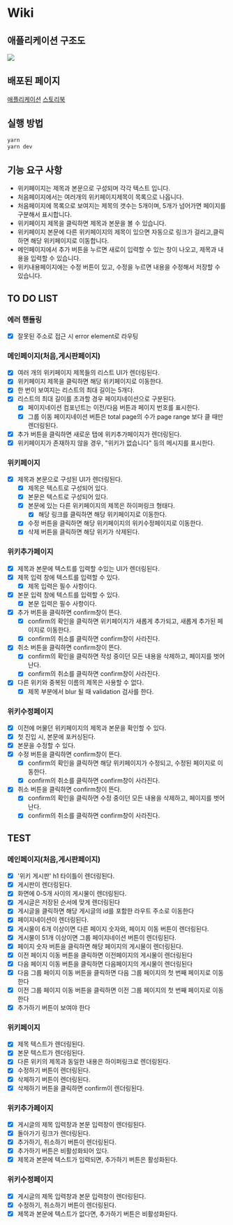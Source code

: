 # Wiki

## 애플리케이션 구조도

[![](https://mermaid.ink/img/pako:eNplkEFKw0AUhq8yvJVCe4EshDbpBdSVTRdDMrXBJhPGCSJNoYqI0CAuLGSRQhdVqyAUKZozJS93MCakRjurmfnf9_3DjMDgJgMF-kN-YQyokORY0x2Sr1a35bo90mwe-IfMtAQzpE_aexjdZNdLknwEOI2y4IFk9yHON_gy2S-5doGUeRJPSHa1SZ_ffaJ2_6BFVKG9ElULNJ0u06f4dwznIcFFlL69Vi613oSfj8l6ks3CJF5vy7SqrEx3mrQaSrgg-LXC26ASl-_AuxAXs3_izlZcpDviTg2ti6EBNhM2tcz8s0c_szrIAbOZDkq-Nak400F3xvkc9SQ_unQMUKTwWAM816SSaRY9FdQGpU-H5_mtS50Tzqvz-Bvb3tby?type=png)](https://mermaid.live/edit#pako:eNplkEFKw0AUhq8yvJVCe4EshDbpBdSVTRdDMrXBJhPGCSJNoYqI0CAuLGSRQhdVqyAUKZozJS93MCakRjurmfnf9_3DjMDgJgMF-kN-YQyokORY0x2Sr1a35bo90mwe-IfMtAQzpE_aexjdZNdLknwEOI2y4IFk9yHON_gy2S-5doGUeRJPSHa1SZ_ffaJ2_6BFVKG9ElULNJ0u06f4dwznIcFFlL69Vi613oSfj8l6ks3CJF5vy7SqrEx3mrQaSrgg-LXC26ASl-_AuxAXs3_izlZcpDviTg2ti6EBNhM2tcz8s0c_szrIAbOZDkq-Nak400F3xvkc9SQ_unQMUKTwWAM816SSaRY9FdQGpU-H5_mtS50Tzqvz-Bvb3tby)

## 배포된 페이지

[애플리케이션](https://jjh-wiki.vercel.app/)
[스토리북](https://65db1930d5b4b6fd055b1fee-dhwqjtaftt.chromatic.com/)

## 실행 방법

```bash
yarn
yarn dev
```

## 기능 요구 사항

- 위키페이지는 제목과 본문으로 구성되며 각각 텍스트 입니다.
- 처음페이지에서는 여러개의 위키페이지제목이 목록으로 나옵니다.
- 처음페이지에 목록으로 보여지는 제목의 갯수는 5개이며, 5개가 넘어가면 페이지를 구분해서 표시합니다.
- 위키페이지 제목을 클릭하면 제목과 본문을 볼 수 있습니다.
- 위키페이지 본문에 다른 위키페이지의 제목이 있으면 자동으로 링크가 걸리고,클릭하면 해당 위키페이지로 이동합니다.
- 메인페이지에서 추가 버튼을 누르면 새로이 입력할 수 있는 창이 나오고, 제목과 내용을 입력할 수 있습니다.
- 위키내용페이지에는 수정 버튼이 있고, 수정을 누르면 내용을 수정해서 저장할 수 있습니다.

## TO DO LIST

### 에러 핸들링

- [x] 잘못된 주소로 접근 시 error element로 라우팅

### 메인페이지(처음,게시판페이지)

- [x] 여러 개의 위키페이지 제목들의 리스트 UI가 렌더링된다.
- [x] 위키페이지 제목을 클릭하면 해당 위키페이지로 이동한다.
- [x] 한 번이 보여지는 리스트의 최대 길이는 5개다.
- [x] 리스트의 최대 길이를 초과할 경우 페이지네이션으로 구분된다.
  - [x] 페이지네이션 컴포넌트는 이전/다음 버튼과 페이지 번호를 표시한다.
  - [x] 그룹 이동 페이지네이션 버튼은 total page의 수가 page range 보다 클 때만 렌더링된다.
- [x] 추가 버튼을 클릭하면 새로운 탭에 위키추가페이지가 렌더링된다.
- [x] 위키페이지가 존재하지 않을 경우, "위키가 없습니다" 등의 메시지를 표시한다.

### 위키페이지

- [x] 제목과 본문으로 구성된 UI가 렌더링된다.
  - [x] 제목은 텍스트로 구성되어 있다.
  - [x] 본문은 텍스트로 구성되어 있다.
  - [x] 본문에 있는 다른 위키페이지의 제목은 하이퍼링크 형태다.
    - [x] 해당 링크를 클릭하면 해당 위키페이지로 이동한다.
  - [x] 수정 버튼을 클릭하면 해당 위키페이지의 위키수정페이지로 이동한다.
  - [x] 삭제 버튼을 클릭하면 해당 위키가 삭제된다.

### 위키추가페이지

- [x] 제목과 본문에 텍스트를 입력할 수있는 UI가 렌더링된다.
- [x] 제목 입력 창에 텍스트를 입력할 수 있다.
  - [x] 제목 입력은 필수 사항이다.
- [x] 본문 입력 창에 텍스트를 입력할 수 있다.
  - [x] 본문 입력은 필수 사항이다.
- [x] 추가 버튼을 클릭하면 confirm창이 뜬다.
  - [x] confirm의 확인을 클릭하면 위키페이지가 새롭게 추가되고, 새롭게 추가된 페이지로 이동한다.
  - [x] confirm의 취소를 클릭하면 confirm창이 사라진다.
- [x] 취소 버튼을 클릭하면 confirm창이 뜬다.
  - [x] confirm의 확인을 클릭하면 작성 중이던 모든 내용을 삭제하고, 페이지를 벗어난다.
  - [x] confirm의 취소를 클릭하면 confirm창이 사라진다.
- [x] 다른 위키와 중복된 이름의 제목은 사용할 수 없다.
  - [x] 제목 부분에서 blur 될 때 validation 검사를 한다.

### 위키수정페이지

- [x] 이전에 머물던 위키페이지의 제목과 본문을 확인할 수 있다.
- [x] 첫 진입 시, 본문에 포커싱된다.
- [x] 본문을 수정할 수 있다.
- [x] 수정 버튼을 클릭하면 confirm창이 뜬다.
  - [x] confirm의 확인을 클릭하면 해당 위키페이지가 수정되고, 수정된 페이지로 이동한다.
  - [x] confirm의 취소를 클릭하면 confirm창이 사라진다.
- [x] 취소 버튼을 클릭하면 confirm창이 뜬다.
  - [x] confirm의 확인을 클릭하면 수정 중이던 모든 내용을 삭제하고, 페이지를 벗어난다.
  - [x] confirm의 취소를 클릭하면 confirm창이 사라진다.

## TEST

### 메인페이지(처음,게시판페이지)

- [x] '위키 게시판' h1 타이틀이 렌더링된다.
- [x] 게시판이 렌더링된다.
- [x] 화면에 0-5개 사이의 게시물이 렌더링된다.
- [x] 게시글은 저장된 순서에 맞게 렌더링된다
- [x] 게시글을 클릭하면 해당 게시글의 id를 포함한 라우트 주소로 이동한다
- [x] 페이지네이션이 렌더링된다.
- [x] 게시물이 6개 이상이면 다른 페이지 숫자와, 페이지 이동 버튼이 렌더링된다.
- [x] 게시물이 51개 이상이면 그룹 페이지네이션 버튼이 렌더링된다.
- [x] 페이지 숫자 버튼을 클릭하면 해당 페이지의 게시물이 렌더링된다.
- [x] 이전 페이지 이동 버튼을 클릭하면 이전페이지의 게시물이 렌더링된다
- [x] 다음 페이지 이동 버튼을 클릭하면 다음페이지의 게시물이 렌더링된다
- [x] 다음 그룹 페이지 이동 버튼을 클릭하면 다음 그룹 페이지의 첫 번째 페이지로 이동한다
- [x] 이전 그룹 페이지 이동 버튼을 클릭하면 이전 그룹 페이지의 첫 번째 페이지로 이동한다
- [x] 추가하기 버튼이 보여야 한다

### 위키페이지

- [x] 제목 텍스트가 렌더링된다.
- [x] 본문 텍스트가 렌더링된다.
- [x] 다른 위키의 제목과 동일한 내용은 하이퍼링크로 렌더링된다.
- [x] 수정하기 버튼이 렌더링된다.
- [x] 삭제하기 버튼이 렌더링된다.
- [x] 삭제하기 버튼을 클릭하면 confirm이 렌더링된다.

### 위키추가페이지

- [x] 게시글의 제목 입력창과 본문 입력창이 렌더링된다.
- [x] 돌아가기 링크가 렌더링된다.
- [x] 추가하기, 취소하기 버튼이 렌더링된다.
- [x] 추가하기 버튼은 비활성화되어 있다.
- [x] 제목과 본문에 텍스트가 입력되면, 추가하기 버튼은 활성화된다.

### 위키수정페이지

- [x] 게시글의 제목 입력창과 본문 입력창이 렌더링된다.
- [x] 수정하기, 취소하기 버튼이 렌더링된다.
- [x] 제목과 본문에 텍스트가 없다면, 추가하기 버튼은 비활성화된다.
